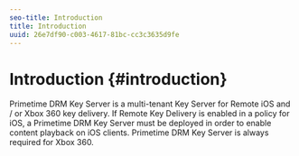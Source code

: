 ```yaml
---
seo-title: Introduction
title: Introduction
uuid: 26e7df90-c003-4617-81bc-cc3c3635d9fe
---
```


# Introduction {#introduction}

Primetime DRM Key Server is a multi-tenant Key Server for Remote iOS and / or Xbox 360 key delivery. If Remote Key Delivery is enabled in a policy for iOS, a Primetime DRM Key Server must be deployed in order to enable content playback on iOS clients. Primetime DRM Key Server is always required for Xbox 360. 
